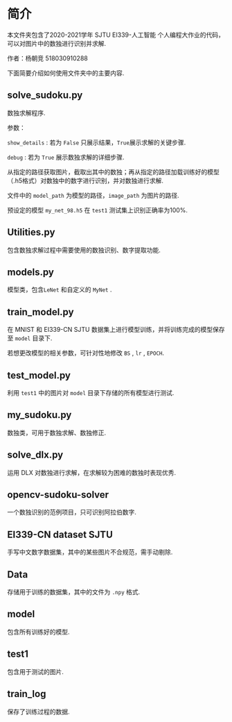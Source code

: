 # 简介

本文件夹包含了2020-2021学年 SJTU EI339-人工智能 个人编程大作业的代码，可以对图片中的数独进行识别并求解. 

作者：杨朝竞 518030910288

下面简要介绍如何使用文件夹中的主要内容.

## solve_sudoku.py

数独求解程序.

参数：

`show_details` : 若为 `False` 只展示结果，`True`展示求解的关键步骤.

`debug` : 若为 `True` 展示数独求解的详细步骤.

从指定的路径获取图片，截取出其中的数独；再从指定的路径加载训练好的模型（.h5格式）对数独中的数字进行识别，并对数独进行求解.

文件中的 `model_path` 为模型的路径，`image_path` 为图片的路径.

预设定的模型 `my_net_98.h5` 在 `test1` 测试集上识别正确率为100%.

## Utilities.py

包含数独求解过程中需要使用的数独识别、数字提取功能.

## models.py

模型类，包含`LeNet` 和自定义的 `MyNet` . 

## train_model.py

在 MNIST 和 EI339-CN SJTU 数据集上进行模型训练，并将训练完成的模型保存至 `model` 目录下.

若想更改模型的相关参数，可针对性地修改 `BS` , `lr` ,  `EPOCH`.

## test_model.py

利用 `test1` 中的图片对 `model` 目录下存储的所有模型进行测试.

## my_sudoku.py

数独类，可用于数独求解、数独修正.

## solve_dlx.py

运用 DLX 对数独进行求解，在求解较为困难的数独时表现优秀.

## opencv-sudoku-solver

一个数独识别的范例项目，只可识别阿拉伯数字.

## EI339-CN dataset SJTU

手写中文数字数据集，其中的某些图片不合规范，需手动剔除.

## Data

存储用于训练的数据集，其中的文件为 `.npy` 格式.

## model

包含所有训练好的模型.

## test1

包含用于测试的图片.

## train_log

保存了训练过程的数据.

